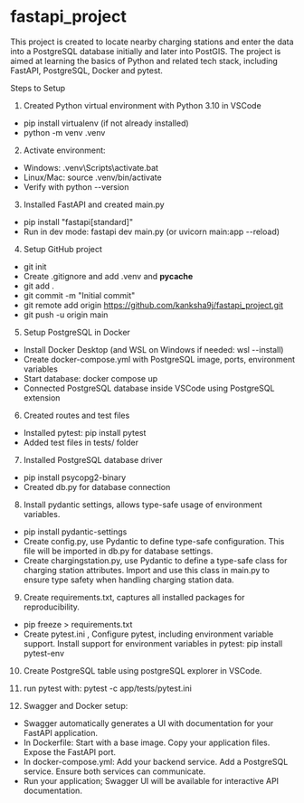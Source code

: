 # fastapi_project 
This project is created to locate nearby charging stations and enter the data into a PostgreSQL database initially and later into PostGIS. The project is aimed at learning the basics of Python and related tech stack, including FastAPI, PostgreSQL, Docker and pytest.

Steps to Setup

1. Created Python virtual environment with Python 3.10 in VSCode
- pip install virtualenv (if not already installed)
- python -m venv .venv

2. Activate environment:

- Windows: .venv\Scripts\activate.bat
- Linux/Mac: source .venv/bin/activate
- Verify with python --version

3. Installed FastAPI and created main.py
- pip install "fastapi[standard]"
- Run in dev mode: fastapi dev main.py (or uvicorn main:app --reload)

4. Setup GitHub project

- git init
- Create .gitignore and add .venv and __pycache__
- git add .
- git commit -m "Initial commit"
- git remote add origin https://github.com/kanksha9j/fastapi_project.git
- git push -u origin main

5. Setup PostgreSQL in Docker
- Install Docker Desktop (and WSL on Windows if needed: wsl --install)
- Create docker-compose.yml with PostgreSQL image, ports, environment variables
- Start database: docker compose up
- Connected PostgreSQL database inside VSCode using PostgreSQL extension

6. Created routes and test files
- Installed pytest: pip install pytest
- Added test files in tests/ folder

7. Installed PostgreSQL database driver
- pip install psycopg2-binary
- Created db.py for database connection

8. Install pydantic settings, allows type-safe usage of environment variables.
- pip install pydantic-settings
- Create config.py, use Pydantic to define type-safe configuration. This file will be imported in db.py for database settings.
- Create chargingstation.py, use Pydantic to define a type-safe class for charging station attributes. Import and use this class in main.py to ensure type safety when handling charging station data.

9. Create requirements.txt, captures all installed packages for reproducibility.
- pip freeze > requirements.txt
- Create pytest.ini , Configure pytest, including environment variable support. Install support for environment variables in pytest: pip install pytest-env

10. Create PostgreSQL table using postgreSQL explorer in VSCode.

11. run pytest with: pytest -c app/tests/pytest.ini

12. Swagger and Docker setup:
- Swagger automatically generates a UI with documentation for your FastAPI application.
- In Dockerfile: Start with a base image. Copy your application files. Expose the FastAPI port.
- In docker-compose.yml: Add your backend service. Add a PostgreSQL service. Ensure both services can communicate. 
- Run your application; Swagger UI will be available for interactive API documentation.

